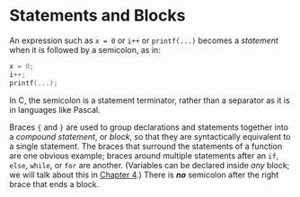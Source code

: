 # Statements and Blocks

An expression such as `x = 0` or `i++` or `printf(...)` becomes a *statement* when it is followed by a semicolon, as in:

```c
x = 0; 
i++; 
printf(...);
```

In C, the semicolon is a statement terminator, rather than a separator as it is in languages like Pascal.

Braces `{` and `}` are used to group declarations and statements together into a *compound statement*, or *block*, so that they are syntactically equivalent to a single statement. The braces that surround the statements of a function are one obvious example; braces around multiple statements after an `if`, `else`, `while`, or `for` are another. (Variables can be declared inside *any* block; we will talk about this in [Chapter 4](../Chapter4/4-0.md).) There is ***no*** semicolon after the right brace that ends a block.
